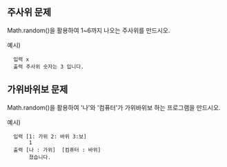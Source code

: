 ## 주사위 문제

Math.random()을 활용하여 1~6까지 나오는 주사위를 만드시오.

예시) 
      
      입력 x
      출력 주사위 숫자는 3 입니다.

## 가위바위보 문제

Math.random()을 활용하여 '나'와 '컴퓨터'가 가위바위보 하는 프로그램을 만드시오.

예시) 
      
      입력 [1: 가위 2: 바위 3:보]
           1        
      출력 [나 : 가위]  [컴퓨터 : 바위]
           졌습니다.
